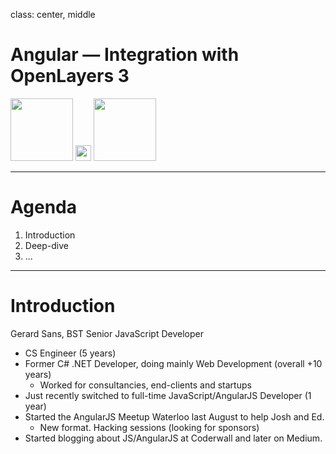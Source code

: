 class: center, middle

# Angular — Integration with OpenLayers 3
<img src="https://avatars3.githubusercontent.com/u/240579?v=3&s=400" height="100"> <img src="http://cdn1.iconfinder.com/data/icons/musthave/256/Add.png" height="25"> <img src="https://pbs.twimg.com/profile_images/2149314222/square_400x400.png" height="100">

---

# Agenda

1. Introduction
2. Deep-dive
3. ...

---

# Introduction

Gerard Sans, BST Senior JavaScript Developer

- CS Engineer (5 years) 
- Former C# .NET Developer, doing mainly Web Development (overall +10 years) 
  - Worked for consultancies, end-clients and startups
- Just recently switched to full-time JavaScript/AngularJS Developer (1 year)
- Started the AngularJS Meetup Waterloo last August to help Josh and Ed.
  - New format. Hacking sessions (looking for sponsors)
- Started blogging about JS/AngularJS at Coderwall and later on Medium.